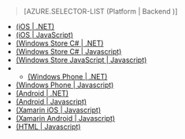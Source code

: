 > [AZURE.SELECTOR-LIST (Platform | Backend )]
- [(iOS | .NET)](/en-us/documentation/articles/mobile-services-dotnet-backend-ios-get-started-data/)
- [(iOS | JavaScript)](/en-us/documentation/articles/mobile-services-ios-get-started-data/)
- [(Windows Store C# | .NET)](/en-us/documentation/articles/mobile-services-dotnet-backend-windows-store-dotnet-get-started-data/)
- [(Windows Store C# | Javascript)](/en-us/documentation/articles/mobile-services-windows-store-dotnet-get-started-data/)
- [(Windows Store JavaScript | Javascript)](/en-us/documentation/articles/mobile-services-windows-store-javascript-get-started-data/)
- - [(Windows Phone | .NET)](/en-us/documentation/articles/mobile-services-dotnet-backend-windows-phone-get-started-data/)
- [(Windows Phone | Javascript)](/en-us/documentation/articles/mobile-services-windows-phone-get-started-data/)
- [(Android | .NET)](/en-us/documentation/articles/mobile-services-dotnet-backend-android-get-started-data/)
- [(Android | Javascript)](/en-us/documentation/articles/mobile-services-android-get-started-data/)
- [(Xamarin iOS | Javascript)](/en-us/documentation/articles/partner-xamarin-mobile-services-ios-get-started-data/)
- [(Xamarin Android | Javascript)](/en-us/documentation/articles/partner-xamarin-mobile-services-android-get-started-data/)
- [(HTML | Javascript)](/en-us/documentation/articles/mobile-services-html-get-started-data/)
